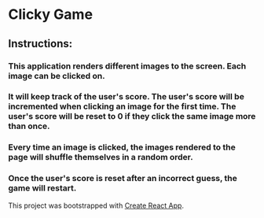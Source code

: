 
# Clicky Game

## Instructions:

### This application renders different images to the screen. Each image can be clicked on.

### It will keep track of the user's score. The user's score will be incremented when clicking an image for the first time. The user's score will be reset to 0 if they click the same image more than once.

### Every time an image is clicked, the images rendered to the page will shuffle themselves in a random order.

### Once the user's score is reset after an incorrect guess, the game will restart.


This project was bootstrapped with [Create React App](https://github.com/facebook/create-react-app).
